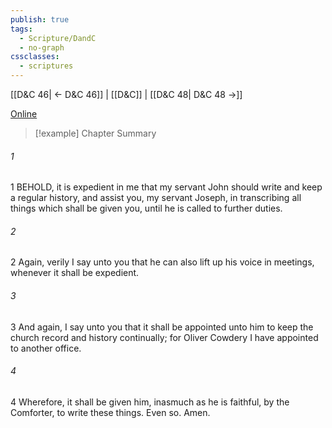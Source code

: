 ```yaml
---
publish: true
tags:
  - Scripture/DandC
  - no-graph
cssclasses:
  - scriptures
---
```

[[D&C 46| ← D&C 46]] | [[D&C]] | [[D&C 48| D&C 48 →]]

[Online](https://churchofjesuschrist.org/study/scriptures/dc-testament/dc/47?lang=eng)

>[!example] Chapter Summary
>
###### 1
1 BEHOLD, it is expedient in me that my servant John should write and keep a regular history, and assist you, my servant Joseph, in transcribing all things which shall be given you, until he is called to further duties.
###### 2
2 Again, verily I say unto you that he can also lift up his voice in meetings, whenever it shall be expedient.
###### 3
3 And again, I say unto you that it shall be appointed unto him to keep the church record and history continually; for Oliver Cowdery I have appointed to another office.
###### 4
4 Wherefore, it shall be given him, inasmuch as he is faithful, by the Comforter, to write these things. Even so. Amen.




